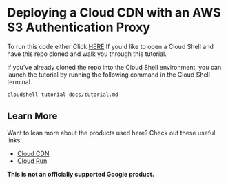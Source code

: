 # Deploying a Cloud CDN with an AWS S3 Authentication Proxy

To run this code either Click [HERE][1] If you'd like to open a Cloud Shell and
have this repo cloned and walk you through this tutorial.

If you've already cloned the repo into the Cloud Shell environment, you can
launch the tutorial by running the following command in the Cloud Shell
terminal.

```bash
cloudshell tutorial docs/tutorial.md
```

## Learn More

Want to lean more about the products used here? Check out these useful links:

* [Cloud CDN][2]
* [Cloud Run][3]

**This is not an officially supported Google product.**

[1]: https://console.cloud.google.com/cloudshell/open?cloudshell_git_repo=https://github.com/GoogleCloudPlatform/cdn-auth-proxy.git&cloudshell_git_branch=main&cloudshell_workspace=docs/..&tutorial=docs/tutorial.md
[2]: https://cloud.google.com/cdn
[3]: https://cloud.google.com/run
